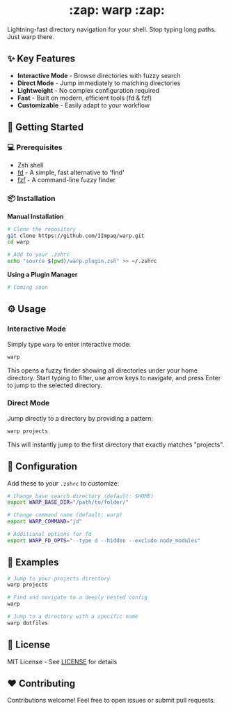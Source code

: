 <h1 align="center">:zap: warp :zap:</h1>

Lightning-fast directory navigation for your shell. Stop typing long paths. Just warp there.

## :sparkles: Key Features

- **Interactive Mode** - Browse directories with fuzzy search
- **Direct Mode** - Jump immediately to matching directories
- **Lightweight** - No complex configuration required
- **Fast** - Built on modern, efficient tools (fd & fzf)
- **Customizable** - Easily adapt to your workflow

## :rocket: Getting Started

### :computer: Prerequisites

- Zsh shell
- [fd](https://github.com/sharkdp/fd) - A simple, fast alternative to 'find'
- [fzf](https://github.com/junegunn/fzf) - A command-line fuzzy finder

### :package: Installation

**Manual Installation**

```bash
# Clone the repository
git clone https://github.com/IImpaq/warp.git
cd warp

# Add to your .zshrc
echo "source $(pwd)/warp.plugin.zsh" >> ~/.zshrc
```

**Using a Plugin Manager**

```bash
# Coming soon
```

## :gear: Usage

### Interactive Mode

Simply type ```warp``` to enter interactive mode:

```bash
warp
```

This opens a fuzzy finder showing all directories under your home directory. Start typing to filter, use arrow keys to navigate, and press Enter to jump to the selected directory.

### Direct Mode

Jump directly to a directory by providing a pattern:

```bash
warp projects
```

This will instantly jump to the first directory that exactly matches "projects".

## :wrench: Configuration

Add these to your ```.zshrc``` to customize:

```bash
# Change base search directory (default: $HOME)
export WARP_BASE_DIR="/path/to/folder/"

# Change command name (default: warp)
export WARP_COMMAND="jd"

# Additional options for fd
export WARP_FD_OPTS="--type d --hidden --exclude node_modules"
```

## :art: Examples

```bash
# Jump to your projects directory
warp projects

# Find and navigate to a deeply nested config
warp

# Jump to a directory with a specific name
warp dotfiles
```

## :page_facing_up: License

MIT License - See [LICENSE](LICENSE) for details

## :heart: Contributing

Contributions welcome! Feel free to open issues or submit pull requests.
